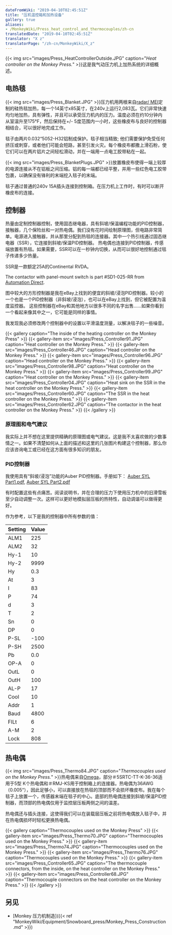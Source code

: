 ```yaml
---
dateFromWiki: "2019-04-10T02:45:51Z"
title: "压机温控箱和加热设备"
gallery: true
aliases:
- /MonkeyWiki/Press_heat_control_and_thermocouples/zh-cn
translatedDate: "2019-04-10T02:45:51Z"
translator: "X z"
translatorPage: "/zh-cn/MonkeyWiki/X_z"
---
```

{{< img src="images/Press_HeatControllerOutside.JPG" caption="_Heat controller on the Monkey Press._" >}}这是我气动压力机上加热系统的详细概述。


## 电热毯

 

{{< img src="images/Press_Blanket.JPG" >}}压力机用两根来自[radar/ MEI](http://michaelsenter)定制的硅热毯加热，每一个14英寸x85英寸，在240v上运行2,083瓦。它们非常快速均匀地加热，具有弹性，并且可以承受压力机内的压力。温度必须在约10分钟内从室温升至175°F，然后保持在+/- 5度范围内一小时，这些橡皮布与良好的控制器相结合，可以很好地完成工作。

毯子由两片0.032“5052-H32铝制成保护。毯子相当精致; 他们需要保护免受任何挤压或刺穿，或者他们可能会短路，甚至引发火灾。每个橡皮布都撒上滑石粉，使它们可以在两片铝片之间轻松滑动，并在一端用一点电工胶带粘在一起。

{{< img src="images/Press_BlanketPlugs.JPG" >}}放置橡皮布使得一端上较厚的电源连接从不在铝板之间压缩。铝的每一端都已经平整，并用一些红色电工胶带包裹，以确保没有锋利的末端挖入毯子的末端。 

毯子通过普通的240v 15A插头连接到控制箱。在压力机上工作时，有时可以断开橡皮布的连接。 


## 控制器

 

热量由定制控制器控制，使用固态继电器，具有斜坡/保温编程功能的PID控制器，接触器，几个保险丝和一对热电偶。我们没有花时间绘制原理图，但电路非常简单。电源进入接触器，并从那里分配到热毯的连接器。其中一个热引线通过固态继电器（SSR），它连接到斜坡/保温PID控制器。 热电偶也连接到PID控制器，传感端放置有热毯。如果需要，SSR可以在一秒钟内切换，从而可以很好地控制通过毯子传递多少热量。

SSR是一款额定25A的Continental RVDA。

The contactor with panel-mount switch is part #SD1-025-RR from [Automation Direct](http://www.automationdirect.com).

图中较大的方形控制器是我在eBay上找到的便宜的斜坡/浸泡PID控制器。较小的一个也是一个PID控制器（非斜坡/浸泡），也可以在eBay上找到，但它被配置为温度监控器。 这些控制器在eBay和其他地方以很多不同的名字出售......如果你看到一个看起来像其中之一，它可能是同样的事情。

我发现我必须修改两个控制器中的设置以平滑温度测量，以解决毯子的一些噪音。 

{{< gallery  caption="The inside of the heating controller on the Monkey Press" >}}
{{< gallery-item src="images/Press_Controller91.JPG" caption="Heat controller on the Monkey Press." >}}
{{< gallery-item src="images/Press_Controller46.JPG" caption="Head controller on the Monkey Press." >}}
{{< gallery-item src="images/Press_Controller96.JPG" caption="Head controller on the Monkey Press." >}}
{{< gallery-item src="images/Press_Controller98.JPG" caption="Heat controller on the Monkey Press." >}}
{{< gallery-item src="images/Press_Controller99.JPG" caption="Heat controller on the Monkey Press." >}}
{{< gallery-item src="images/Press_Controller04.JPG" caption="Heat sink on the SSR in the heat controller on the Monkey Press." >}}
{{< gallery-item src="images/Press_Controller60.JPG" caption="The SSR in the heat controller on the Monkey Press." >}}
{{< gallery-item src="images/Press_Controller62.JPG" caption="The contactor in the heat controller on the Monkey Press." >}}
{{< /gallery >}}



### 原理图和电气建议

我实际上并不想在这里提供精确的原理图或电气建议。这是我不太喜欢做的少数事情之一。如果不清楚如何从上面的描述和这里的几张图片构建这个控制器，那么你应该咨询电工或已经在这方面有很多知识的朋友。 


### PID控制器

我使用具有“斜坡/浸泡”功能的Auber PID控制器。手册如下：
[Auber SYL Part1.pdf](/files/Auber_SYL_Part1.pdf), 
[Auber SYL Part2.pdf](/files/Auber_SYL_Part2.pdf)

有时配置这些有点痛苦。阅读说明书，并在合理的压力下使用压力机中的旧滑雪板至少自动调整一次。这样可以更好地模拟层压板的热特性，自动调谐可以做得更好。

作为参考，以下是我的控制器中所有参数的值：

| Setting | Value |
| ------- | ----- |
| ALM1 | 225 |
| ALM2 | 32 |
| Hy-1 | 10 |
| Hy-2 | 9999 |
| Hy | 0.3 |
| At | 3 |
| I | 83 |
| P | 74 |
| d | 3 |
| T | 2 |
| Sn | 0 |
| DP | 0 |
| P-SL | -100 |
| P-SH | 2500 |
| Pb | 0.0 |
| OP-A | 0 |
| OutL | 0 |
| OutH | 100 |
| AL-P | 17 |
| Cool | 10 |
| Addr | 1 |
| Baud | 4800 |
| FILt | 6 |
| A-M | 2 |
| Lock | 808 |

## 热电偶

{{< img src="images/Press_Thermo84.JPG" caption="_Thermocouples used on the Monkey Press._" >}}热电偶来自[Omega](http://www.omega.com)，部分＃5SRTC-TT-K-36-36适用于5型 K个热电偶和＃RMJ-KS用于控制箱上的连接器。热电偶为36AWG（0.005“），因此足够小，可以直接放在热毯的顶部而不会损坏橡皮布。我在每个毯子上放置一个，传感器末端在毯子的中心。底部的热电偶连接到斜坡/保温PID控制器，而顶部的热电偶仅用于监控层压板两侧之间的温差。

热电偶还与插头连接，这使得我们可以在装载层压板之前将热电偶放入毯子中，并在热电偶损坏时轻松更换热电偶。

{{< gallery  caption="Thermocouples used on the Monkey Press" >}}
{{< gallery-item src="images/Press_Thermo70.JPG" caption="Thermocouples used on the Monkey Press." >}}
{{< gallery-item src="images/Press_Thermo74.JPG" caption="Thermocouples used on the Monkey Press." >}}
{{< gallery-item src="images/Press_Thermo76.JPG" caption="Thermocouples used on the Monkey Press." >}}
{{< gallery-item src="images/Press_Controller65.JPG" caption="The thermocouple connectors, from the inside, on the heat controller on the Monkey Press." >}}
{{< gallery-item src="images/Press_Controller68.JPG" caption="Thermocouple connectors on the heat controller on the Monkey Press." >}}
{{< /gallery >}}

## 另见

- [Monkey 压力机制造]({{< ref "MonkeyWiki/Equipment/Snowboard_press/Monkey_Press_Construction.md" >}})
